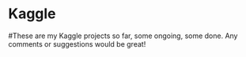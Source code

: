 # Kaggle
#These are my Kaggle projects so far, some ongoing, some done. Any comments or suggestions would be great!
